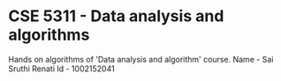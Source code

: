 # CSE 5311 - Data analysis and algorithms
Hands on algorithms of 'Data analysis and algorithm' course.
Name - Sai Sruthi Renati
Id - 1002152041
